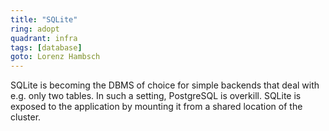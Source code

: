 ```yaml
---
title: "SQLite"
ring: adopt
quadrant: infra
tags: [database]
goto: Lorenz Hambsch
---
```


SQLite is becoming the DBMS of choice for simple backends that deal with e.g. only two tables. In such a setting, PostgreSQL is overkill. SQLite is exposed to the application by mounting it from a shared location of the cluster.
